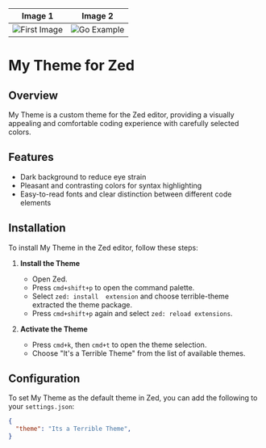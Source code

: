 | Image 1 | Image 2 |
|---------|---------|
| ![First Image](https://imgur.com/G7F2T9r.png) | ![Go Example](https://i.imgur.com/5A4C0y2.png) |

# My Theme for Zed

## Overview

My Theme is a custom theme for the Zed editor, providing a visually appealing and comfortable coding experience with carefully selected colors.

## Features

- Dark background to reduce eye strain
- Pleasant and contrasting colors for syntax highlighting
- Easy-to-read fonts and clear distinction between different code elements

## Installation

To install My Theme in the Zed editor, follow these steps:

1. **Install the Theme**
   - Open Zed.
   - Press `cmd+shift+p` to open the command palette.
   - Select `zed: install  extension` and choose terrible-theme extracted the theme package.
   - Press `cmd+shift+p` again and select `zed: reload extensions`.

3. **Activate the Theme**
   - Press `cmd+k`, then `cmd+t` to open the theme selection.
   - Choose "It's a Terrible Theme" from the list of available themes.

## Configuration

To set My Theme as the default theme in Zed, you can add the following to your `settings.json`:

```json
{
  "theme": "Its a Terrible Theme",
}
